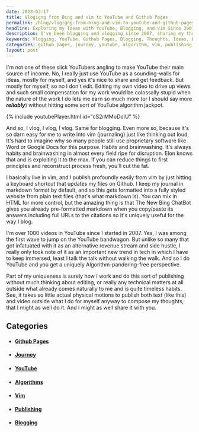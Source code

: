 ```yaml
---
date: 2023-03-17
title: Vlogigng from Bing and vim to YouTube and Github Pages
permalink: /blog/vlogigng-from-bing-and-vim-to-youtube-and-github-pages/
headline: Exploring my Ideas with YouTube, Blogging, and Vim Since 2007
description: I've been blogging and vlogging since 2007, sharing my thoughts and ideas without worrying about editing or technical matters. I use YouTube and blogging to express myself and get feedback, and I don't edit my videos for views. I write and publish my work in vim, and use Bing ChatBot to format it in markdown. Join me on my journey and read my work to get insight into my ideas.
keywords: Vlogging, YouTube, Github Pages, Blogging, Thoughts, Ideas, Editing, Technical Matters, Express, Feedback, Videos, Views, Writing, Publishing, Vim, Bing ChatBot, Markdown, Journey, Insight, Money, Algorithm, Jackpot
categories: github pages, journey, youtube, algorithm, vim, publishing, blogging
layout: post
---
```


I'm not one of these slick YouTubers angling to make YouTube their main source
of income. No, I really just use YouTube as a sounding-walls for ideas, mostly
for myself, and yes it's nice to share and get feedback. But mostly for myself,
so no I don't edit. Editing my own video to drive up views and such small
compensation for my work would be colossally stupid when the nature of the work
I do lets me earn so much more (or I should say more ***reliably***) without
hitting some sort of YouTube algorithm jackpot.

{% include youtubePlayer.html id="cS2rMMoDoIU" %}

And so, I vlog, I vlog, I vlog. Same for blogging. Even more so, because it's
so darn easy for me to write into vim (journaling) just like thinking out loud.
It's hard to imagine why so many people still use proprietary software like
Word or Google Docs for this purpose. Habits and brainwashing. It's always
habits and brainwashing in almost every field ripe for disruption. Elon knows
that and is exploiting it to the max. If you can reduce things to first
principles and reconstruct process fresh, you'll cut the fat.

I basically live in vim, and I publish profoundly easily from vim by just
hitting a keyboard shortcut that updates my files on Github. I keep my journal
in markdown format by default, and so this gets formatted into a fully styled
website from plain text files (that's what markdown is). You can mix in HTML
for more control, but the amazing thing is that The New Bing ChatBot gives you
already pre-formatted markdown when you copy/paste its answers including full
URLs to the citations so it's uniquely useful for the way I blog.

I'm over 1000 videos in YouTube since I started in 2007. Yes, I was among the
first wave to jump on the YouTube bandwagon. But unlike so many that got
infatuated with it as an alternative revenue stream and side hustle, I really
only took note of it as an important new trend in tech in which I have to keep
immersed, least I talk the talk without walking the walk. And so I do YouTube
and you get a uniquely Algorithm-pandering-free perspective.

Part of my uniqueness is surely how I work and do this sort of publishing
without much thinking about editing, or really any technical matters at all
outside what already comes naturally to me and is quite timeless habits. See,
it takes so little actual physical motions to publish both text (like this) and
video outside what I do for myself anyway to compose my thoughts, that I might
as well do it. And I might as well share it with you.


## Categories

<ul>
<li><h4><a href='/github-pages/'>Github Pages</a></h4></li>
<li><h4><a href='/journey/'>Journey</a></h4></li>
<li><h4><a href='/youtube/'>YouTube</a></h4></li>
<li><h4><a href='/algorithm/'>Algorithms</a></h4></li>
<li><h4><a href='/vim/'>Vim</a></h4></li>
<li><h4><a href='/publishing/'>Publishing</a></h4></li>
<li><h4><a href='/blogging/'>Blogging</a></h4></li></ul>